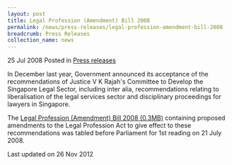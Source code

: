 ```yaml
---
layout: post
title: Legal Profession (Amendment) Bill 2008
permalink: /news/press-releases/legal-profession-amendment-bill-2008
breadcrumb: Press Releases
collection_name: news
---
```


25 Jul 2008 Posted in [Press releases](/news/press-releases)

In December last year, Government announced its acceptance of the recommendations of Justice V K Rajah's Committee to Develop the Singapore Legal Sector, including inter alia, recommendations relating to liberalisation of the legal services sector and disciplinary proceedings for lawyers in Singapore.

The [Legal Profession (Amendment) Bill 2008 (0.3MB)](/files/news/press-releases/2008/07/linkclick95a6.pdf) containing proposed amendments to the Legal Profession Act to give effect to these recommendations was tabled before Parliament for 1st reading on 21 July 2008.

<p class="right-side-updated">Last updated on 26 Nov 2012</p>

